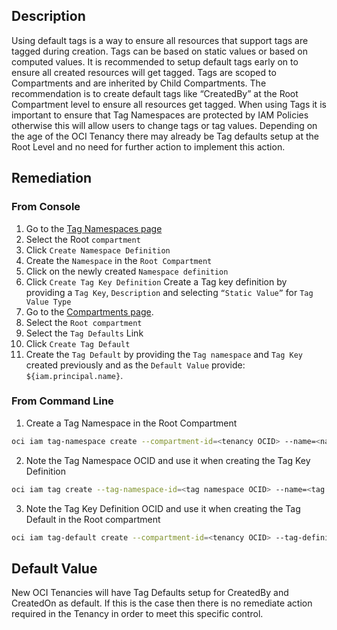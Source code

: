## Description

Using default tags is a way to ensure all resources that support tags are tagged during creation. Tags can be based on static values or based on computed values. It is recommended to setup default tags early on to ensure all created resources will get tagged. Tags are scoped to Compartments and are inherited by Child Compartments. The recommendation is to create default tags like “CreatedBy” at the Root Compartment level to ensure all resources get tagged. When using Tags it is important to ensure that Tag Namespaces are protected by IAM Policies otherwise this will allow users to change tags or tag values. Depending on the age of the OCI Tenancy there may already be Tag defaults setup at the Root Level and no need for further action to implement this action.

## Remediation

### From Console

1. Go to the [Tag Namespaces page](https://console.us-ashburn1.oraclecloud.com/identity/tag-namespaces)
2. Select the Root `compartment`
3. Click `Create Namespace Definition`
4. Create the `Namespace` in the `Root Compartment`
5. Click on the newly created `Namespace definition`
6. Click `Create Tag Key Definition` Create a Tag key definition by providing a `Tag Key`, `Description` and selecting `“Static Value”` for `Tag Value Type`
7. Go to the [Compartments page](https://console.us-ashburn-1.oraclecloud.com/identity/compartments).
8. Select the `Root compartment`
9. Select the `Tag Defaults` Link
10. Click `Create Tag Default`
11. Create the `Tag Default` by providing the `Tag namespace` and `Tag Key` created previously and as the `Default Value` provide: `${iam.principal.name}`.

### From Command Line

1. Create a Tag Namespace in the Root Compartment

```bash
oci iam tag-namespace create --compartment-id=<tenancy OCID> --name=<name> -- description=<description> --query data.{"\"Tag Namespace OCID\":id"} --output table
```

2. Note the Tag Namespace OCID and use it when creating the Tag Key Definition

```bash
oci iam tag create --tag-namespace-id=<tag namespace OCID> --name=<tag namespace OCID> --description=<description> --query data.{"\"Tag Key Definition OCID\":id"} --output table
```

3. Note the Tag Key Definition OCID and use it when creating the Tag Default in the Root compartment

```bash
oci iam tag-default create --compartment-id=<tenancy OCID> --tag-definitionid=<tag key definition id> --value="\${iam.principal.name}"
```

## Default Value

New OCI Tenancies will have Tag Defaults setup for CreatedBy and CreatedOn as default. If this is the case then there is no remediate action required in the Tenancy in order to meet this specific control.
